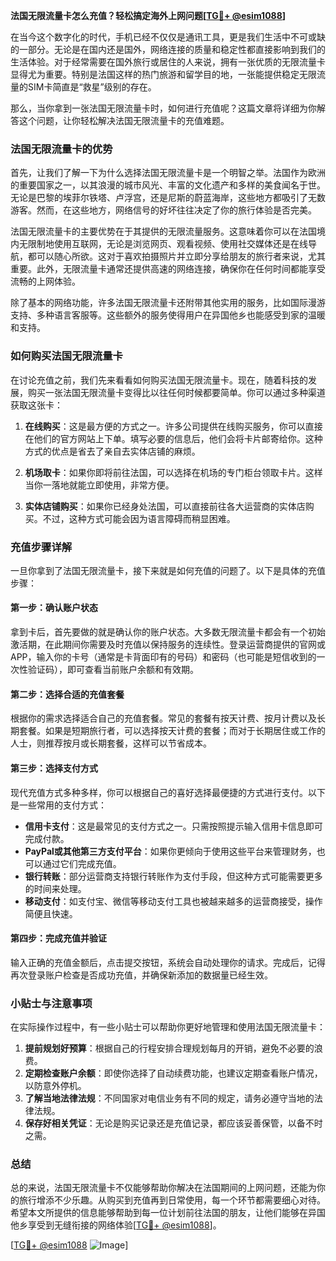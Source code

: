 **法国无限流量卡怎么充值？轻松搞定海外上网问题[[TG💪+ @esim1088](https://t.me/s/esim1088)]**

在当今这个数字化的时代，手机已经不仅仅是通讯工具，更是我们生活中不可或缺的一部分。无论是在国内还是国外，网络连接的质量和稳定性都直接影响到我们的生活体验。对于经常需要在国外旅行或居住的人来说，拥有一张优质的无限流量卡显得尤为重要。特别是法国这样的热门旅游和留学目的地，一张能提供稳定无限流量的SIM卡简直是“救星”级别的存在。

那么，当你拿到一张法国无限流量卡时，如何进行充值呢？这篇文章将详细为你解答这个问题，让你轻松解决法国无限流量卡的充值难题。

### 法国无限流量卡的优势

首先，让我们了解一下为什么选择法国无限流量卡是一个明智之举。法国作为欧洲的重要国家之一，以其浪漫的城市风光、丰富的文化遗产和多样的美食闻名于世。无论是巴黎的埃菲尔铁塔、卢浮宫，还是尼斯的蔚蓝海岸，这些地方都吸引了无数游客。然而，在这些地方，网络信号的好坏往往决定了你的旅行体验是否完美。

法国无限流量卡的主要优势在于其提供的无限流量服务。这意味着你可以在法国境内无限制地使用互联网，无论是浏览网页、观看视频、使用社交媒体还是在线导航，都可以随心所欲。这对于喜欢拍摄照片并立即分享给朋友的旅行者来说，尤其重要。此外，无限流量卡通常还提供高速的网络连接，确保你在任何时间都能享受流畅的上网体验。

除了基本的网络功能，许多法国无限流量卡还附带其他实用的服务，比如国际漫游支持、多种语言客服等。这些额外的服务使得用户在异国他乡也能感受到家的温暖和支持。

### 如何购买法国无限流量卡

在讨论充值之前，我们先来看看如何购买法国无限流量卡。现在，随着科技的发展，购买一张法国无限流量卡变得比以往任何时候都要简单。你可以通过多种渠道获取这张卡：

1. **在线购买**：这是最方便的方式之一。许多公司提供在线购买服务，你可以直接在他们的官方网站上下单。填写必要的信息后，他们会将卡片邮寄给你。这种方式的优点是省去了亲自去实体店铺的麻烦。

2. **机场取卡**：如果你即将前往法国，可以选择在机场的专门柜台领取卡片。这样当你一落地就能立即使用，非常方便。

3. **实体店铺购买**：如果你已经身处法国，可以直接前往各大运营商的实体店购买。不过，这种方式可能会因为语言障碍而稍显困难。

### 充值步骤详解

一旦你拿到了法国无限流量卡，接下来就是如何充值的问题了。以下是具体的充值步骤：

#### 第一步：确认账户状态

拿到卡后，首先要做的就是确认你的账户状态。大多数无限流量卡都会有一个初始激活期，在此期间你需要及时充值以保持服务的连续性。登录运营商提供的官网或APP，输入你的卡号（通常是卡背面印有的号码）和密码（也可能是短信收到的一次性验证码），即可查看当前账户余额和有效期。

#### 第二步：选择合适的充值套餐

根据你的需求选择适合自己的充值套餐。常见的套餐有按天计费、按月计费以及长期套餐。如果是短期旅行者，可以选择按天计费的套餐；而对于长期居住或工作的人士，则推荐按月或长期套餐，这样可以节省成本。

#### 第三步：选择支付方式

现代充值方式多种多样，你可以根据自己的喜好选择最便捷的方式进行支付。以下是一些常用的支付方式：

- **信用卡支付**：这是最常见的支付方式之一。只需按照提示输入信用卡信息即可完成付款。
- **PayPal或其他第三方支付平台**：如果你更倾向于使用这些平台来管理财务，也可以通过它们完成充值。
- **银行转账**：部分运营商支持银行转账作为支付手段，但这种方式可能需要更多的时间来处理。
- **移动支付**：如支付宝、微信等移动支付工具也被越来越多的运营商接受，操作简便且快速。

#### 第四步：完成充值并验证

输入正确的充值金额后，点击提交按钮，系统会自动处理你的请求。完成后，记得再次登录账户检查是否成功充值，并确保新添加的数据量已经生效。

### 小贴士与注意事项

在实际操作过程中，有一些小贴士可以帮助你更好地管理和使用法国无限流量卡：

1. **提前规划好预算**：根据自己的行程安排合理规划每月的开销，避免不必要的浪费。
2. **定期检查账户余额**：即使你选择了自动续费功能，也建议定期查看账户情况，以防意外停机。
3. **了解当地法律法规**：不同国家对电信业务有不同的规定，请务必遵守当地的法律法规。
4. **保存好相关凭证**：无论是购买记录还是充值记录，都应该妥善保管，以备不时之需。

### 总结

总的来说，法国无限流量卡不仅能够帮助你解决在法国期间的上网问题，还能为你的旅行增添不少乐趣。从购买到充值再到日常使用，每一个环节都需要细心对待。希望本文所提供的信息能够帮助到每一位计划前往法国的朋友，让他们能够在异国他乡享受到无缝衔接的网络体验[[TG💪+ @esim1088](https://t.me/s/esim1088)]。

[[TG💪+ @esim1088](https://t.me/s/esim1088) ![Image](https://i.postimg.cc/4NQfJmqS/Snipaste-2025-05-13-00-14-12.png)]